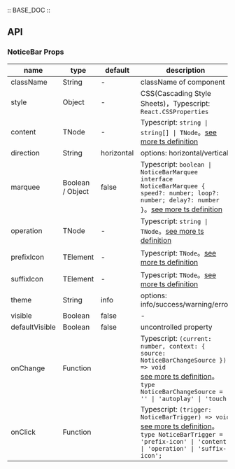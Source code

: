 :: BASE_DOC ::

## API

### NoticeBar Props

name | type | default | description | required
-- | -- | -- | -- | --
className | String | - | className of component | N
style | Object | - | CSS(Cascading Style Sheets)，Typescript: `React.CSSProperties` | N
content | TNode | - | Typescript: `string \| string[] \| TNode`。[see more ts definition](https://github.com/Tencent/tdesign-mobile-react/blob/develop/src/common.ts) | N
direction | String | horizontal | options: horizontal/vertical | N
marquee | Boolean / Object | false | Typescript: `boolean \| NoticeBarMarquee` `interface NoticeBarMarquee { speed?: number; loop?: number; delay?: number }`。[see more ts definition](https://github.com/Tencent/tdesign-mobile-react/tree/develop/src/notice-bar/type.ts) | N
operation | TNode | - | Typescript: `string \| TNode`。[see more ts definition](https://github.com/Tencent/tdesign-mobile-react/blob/develop/src/common.ts) | N
prefixIcon | TElement | - | Typescript: `TNode`。[see more ts definition](https://github.com/Tencent/tdesign-mobile-react/blob/develop/src/common.ts) | N
suffixIcon | TElement | - | Typescript: `TNode`。[see more ts definition](https://github.com/Tencent/tdesign-mobile-react/blob/develop/src/common.ts) | N
theme | String | info | options: info/success/warning/error | N
visible | Boolean | false | \- | N
defaultVisible | Boolean | false | uncontrolled property | N
onChange | Function |  | Typescript: `(current: number, context: { source: NoticeBarChangeSource }) => void`<br/>[see more ts definition](https://github.com/Tencent/tdesign-mobile-react/tree/develop/src/notice-bar/type.ts)。<br/>`type NoticeBarChangeSource = '' \| 'autoplay' \| 'touch'`<br/> | N
onClick | Function |  | Typescript: `(trigger: NoticeBarTrigger) => void`<br/>[see more ts definition](https://github.com/Tencent/tdesign-mobile-react/tree/develop/src/notice-bar/type.ts)。<br/>`type NoticeBarTrigger = 'prefix-icon' \| 'content' \| 'operation' \| 'suffix-icon';`<br/> | N
